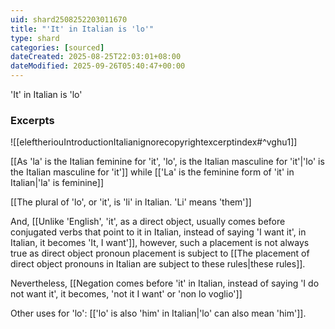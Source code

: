 ```yaml
---
uid: shard2508252203011670
title: "'It' in Italian is 'lo'"
type: shard
categories: [sourced]
dateCreated: 2025-08-25T22:03:01+08:00
dateModified: 2025-09-26T05:40:47+00:00
---
```

'It' in Italian is 'lo'

### Excerpts
![[eleftheriouIntroductionItalianignorecopyrightexcerptindex#^vghu1]]

[[As 'la' is the Italian feminine for 'it', 'lo', is the Italian masculine for 'it'|'lo' is the Italian masculine for 'it']] while [['La' is the feminine form of 'it' in Italian|'la' is feminine]]

[[The plural of 'lo', or 'it', is 'li' in Italian. 'Li' means 'them']]

And, [[Unlike 'English', 'it', as a direct object, usually comes before conjugated verbs that point to it in Italian, instead of saying 'I want it', in Italian, it becomes 'It, I want']], however, such a placement is not always true as direct object pronoun placement is subject to [[The placement of direct object pronouns in Italian are subject to these rules|these rules]].

Nevertheless, [[Negation comes before 'it' in Italian, instead of saying 'I do not want it', it becomes, 'not it I want' or 'non lo voglio']]

Other uses for 'lo': [['lo' is also 'him' in Italian|'lo' can also mean 'him']].